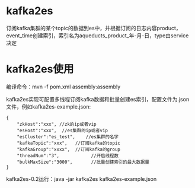 kafka2es
===================

订阅kafka集群的某个topic的数据到es中，并根据订阅的日志内容product，event_time创建索引，索引名为aqueducts_product_年-月-日，type由service决定

kafka2es使用
===================

编译命令：mvn -f pom.xml assembly:assembly

kafka2es实现可配置多线程订阅kafka数据和批量创建es索引，配置文件为.json文件，例如kafka2es-example.json:

    {
        "zkHost":"xxx", //zk的ip或者vip
        "esHost":"xxx",  //es集群的ip或者vip
        "esCluster":"es_test",    //es集群的名字
        "kafkaTopic":"xxx",   //订阅kafka的topic
        "kafkaGroup":"xxxx",  //订阅kafka的group
        "threadNum":"3",            //开启线程数
        "bulkMaxSize":"3000",       //批量创建索引的最大数据量
    }

kafka2es-0.2运行：java -jar kafka2es kafka2es-example.json
